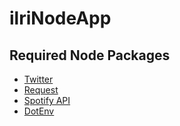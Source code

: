 # ilriNodeApp
<h2>Required Node Packages</h2>
<ul>
  <a href="https://www.npmjs.com/package/twitter"><li>Twitter</li></a>
  <a href="https://www.npmjs.com/package/request"><li>Request</li></a>
  <a href="https://www.npmjs.com/package/node-spotify-api"><li>Spotify API</li></a>
  <a href="https://www.npmjs.com/package/dotenv"><li>DotEnv</li></a>
</ul>
